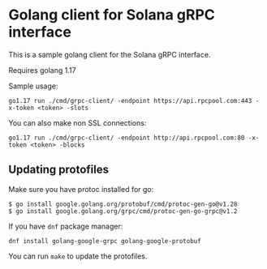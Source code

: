 # Golang client for Solana gRPC interface

This is a sample golang client for the Solana gRPC interface.

Requires golang 1.17

Sample usage:

```
go1.17 run ./cmd/grpc-client/ -endpoint https://api.rpcpool.com:443 -x-token <token> -slots
```

You can also make non SSL connections:

```
go1.17 run ./cmd/grpc-client/ -endpoint http://api.rpcpool.com:80 -x-token <token> -blocks
````

## Updating protofiles

Make sure you have protoc installed for go:

```
$ go install google.golang.org/protobuf/cmd/protoc-gen-go@v1.28
$ go install google.golang.org/grpc/cmd/protoc-gen-go-grpc@v1.2
```

If you have `dnf` package manager:

```
dnf install golang-google-grpc golang-google-protobuf
```

You can run `make` to update the protofiles.
